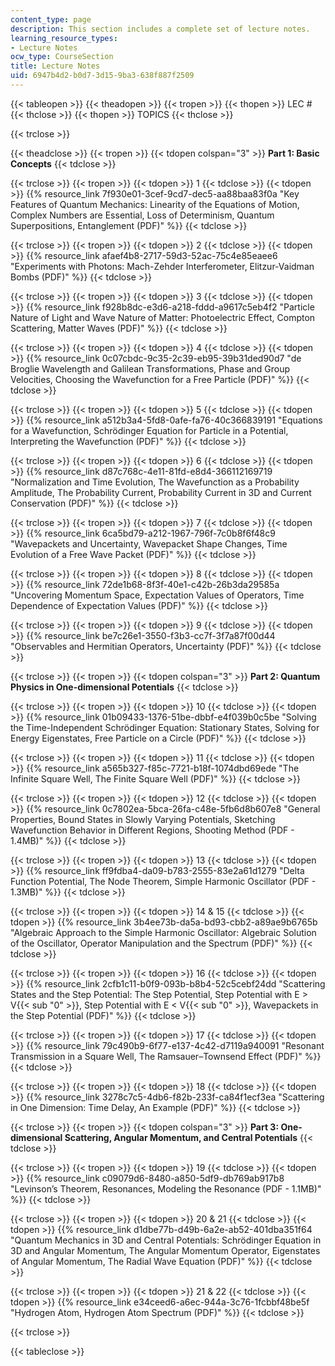 ```yaml
---
content_type: page
description: This section includes a complete set of lecture notes.
learning_resource_types:
- Lecture Notes
ocw_type: CourseSection
title: Lecture Notes
uid: 6947b4d2-b0d7-3d15-9ba3-638f887f2509
---
```

{{< tableopen >}}
{{< theadopen >}}
{{< tropen >}}
{{< thopen >}}
LEC #
{{< thclose >}}
{{< thopen >}}
TOPICS
{{< thclose >}}

{{< trclose >}}

{{< theadclose >}}
{{< tropen >}}
{{< tdopen colspan="3" >}}
**Part 1: Basic Concepts**
{{< tdclose >}}

{{< trclose >}}
{{< tropen >}}
{{< tdopen >}}
1
{{< tdclose >}}
{{< tdopen >}}
{{% resource_link 7f930e01-3cef-9cd7-dec5-aa88baa83f0a "Key Features of Quantum Mechanics: Linearity of the Equations of Motion, Complex Numbers are Essential, Loss of Determinism, Quantum Superpositions, Entanglement (PDF)" %}}
{{< tdclose >}}

{{< trclose >}}
{{< tropen >}}
{{< tdopen >}}
2
{{< tdclose >}}
{{< tdopen >}}
{{% resource_link afaef4b8-2717-59d3-52ac-75c4e85eaee6 "Experiments with Photons: Mach-Zehder Interferometer, Elitzur-Vaidman Bombs (PDF)" %}}
{{< tdclose >}}

{{< trclose >}}
{{< tropen >}}
{{< tdopen >}}
3
{{< tdclose >}}
{{< tdopen >}}
{{% resource_link f928b8dc-e3d6-a218-fddd-a9617c5eb4f2 "Particle Nature of Light and Wave Nature of Matter: Photoelectric Effect, Compton Scattering, Matter Waves (PDF)" %}}
{{< tdclose >}}

{{< trclose >}}
{{< tropen >}}
{{< tdopen >}}
4
{{< tdclose >}}
{{< tdopen >}}
{{% resource_link 0c07cbdc-9c35-2c39-eb95-39b31ded90d7 "de Broglie Wavelength and Galilean Transformations, Phase and Group Velocities, Choosing the Wavefunction for a Free Particle (PDF)" %}}
{{< tdclose >}}

{{< trclose >}}
{{< tropen >}}
{{< tdopen >}}
5
{{< tdclose >}}
{{< tdopen >}}
{{% resource_link a512b3a4-5fd8-0afe-fa76-40c366839191 "Equations for a Wavefunction, Schrödinger Equation for Particle in a Potential, Interpreting the Wavefunction (PDF)" %}}
{{< tdclose >}}

{{< trclose >}}
{{< tropen >}}
{{< tdopen >}}
6
{{< tdclose >}}
{{< tdopen >}}
{{% resource_link d87c768c-4e11-81fd-e8d4-366112169719 "Normalization and Time Evolution, The Wavefunction as a Probability Amplitude, The Probability Current, Probability Current in 3D and Current Conservation (PDF)" %}}
{{< tdclose >}}

{{< trclose >}}
{{< tropen >}}
{{< tdopen >}}
7
{{< tdclose >}}
{{< tdopen >}}
{{% resource_link 6ca5bd79-a212-1967-796f-7c0b8f6f48c9 "Wavepackets and Uncertainty, Wavepacket Shape Changes, Time Evolution of a Free Wave Packet (PDF)" %}}
{{< tdclose >}}

{{< trclose >}}
{{< tropen >}}
{{< tdopen >}}
8
{{< tdclose >}}
{{< tdopen >}}
{{% resource_link 72de1b68-8f3f-40e1-c42b-26b3da29585a "Uncovering Momentum Space, Expectation Values of Operators, Time Dependence of Expectation Values (PDF)" %}}
{{< tdclose >}}

{{< trclose >}}
{{< tropen >}}
{{< tdopen >}}
9
{{< tdclose >}}
{{< tdopen >}}
{{% resource_link be7c26e1-3550-f3b3-cc7f-3f7a87f00d44 "Observables and Hermitian Operators, Uncertainty (PDF)" %}}
{{< tdclose >}}

{{< trclose >}}
{{< tropen >}}
{{< tdopen colspan="3" >}}
**Part 2: Quantum Physics in One-dimensional Potentials**
{{< tdclose >}}

{{< trclose >}}
{{< tropen >}}
{{< tdopen >}}
10
{{< tdclose >}}
{{< tdopen >}}
{{% resource_link 01b09433-1376-51be-dbbf-e4f039b0c5be "Solving the Time-Independent Schrödinger Equation: Stationary States, Solving for Energy Eigenstates, Free Particle on a Circle (PDF)" %}}
{{< tdclose >}}

{{< trclose >}}
{{< tropen >}}
{{< tdopen >}}
11
{{< tdclose >}}
{{< tdopen >}}
{{% resource_link a565b327-f85c-7721-b18f-1074dbd69ede "The Infinite Square Well, The Finite Square Well (PDF)" %}}
{{< tdclose >}}

{{< trclose >}}
{{< tropen >}}
{{< tdopen >}}
12
{{< tdclose >}}
{{< tdopen >}}
{{% resource_link 0c7802ea-5bca-26fa-c48e-5fb6d8b607e8 "General Properties, Bound States in Slowly Varying Potentials, Sketching Wavefunction Behavior in Different Regions, Shooting Method (PDF - 1.4MB)" %}}
{{< tdclose >}}

{{< trclose >}}
{{< tropen >}}
{{< tdopen >}}
13
{{< tdclose >}}
{{< tdopen >}}
{{% resource_link ff9fdba4-da09-b783-2555-83e2a61d1279 "Delta Function Potential, The Node Theorem, Simple Harmonic Oscillator (PDF - 1.3MB)" %}}
{{< tdclose >}}

{{< trclose >}}
{{< tropen >}}
{{< tdopen >}}
14 & 15
{{< tdclose >}}
{{< tdopen >}}
{{% resource_link 3b4ee73b-da5a-bd93-cbb2-a89ae9b6765b "Algebraic Approach to the Simple Harmonic Oscillator: Algebraic Solution of the Oscillator, Operator Manipulation and the Spectrum (PDF)" %}}
{{< tdclose >}}

{{< trclose >}}
{{< tropen >}}
{{< tdopen >}}
16
{{< tdclose >}}
{{< tdopen >}}
{{% resource_link 2cfb1c11-b0f9-093b-b8b4-52c5cebf24dd "Scattering States and the Step Potential: The Step Potential, Step Potential with E > V{{< sub \"0\" >}}, Step Potential with E \< V{{< sub \"0\" >}}, Wavepackets in the Step Potential (PDF)" %}}
{{< tdclose >}}

{{< trclose >}}
{{< tropen >}}
{{< tdopen >}}
17
{{< tdclose >}}
{{< tdopen >}}
{{% resource_link 79c490b9-6f77-e137-4c42-d7119a940091 "Resonant Transmission in a Square Well, The Ramsauer–Townsend Effect (PDF)" %}}
{{< tdclose >}}

{{< trclose >}}
{{< tropen >}}
{{< tdopen >}}
18
{{< tdclose >}}
{{< tdopen >}}
{{% resource_link 3278c7c5-4db6-f82b-233f-ca84f1ecf3ea "Scattering in One Dimension: Time Delay, An Example (PDF)" %}}
{{< tdclose >}}

{{< trclose >}}
{{< tropen >}}
{{< tdopen colspan="3" >}}
**Part 3: One-dimensional Scattering, Angular Momentum, and Central Potentials**
{{< tdclose >}}

{{< trclose >}}
{{< tropen >}}
{{< tdopen >}}
19
{{< tdclose >}}
{{< tdopen >}}
{{% resource_link c09079d6-8480-a850-5df9-db769ab917b8 "Levinson’s Theorem, Resonances, Modeling the Resonance (PDF - 1.1MB)" %}}
{{< tdclose >}}

{{< trclose >}}
{{< tropen >}}
{{< tdopen >}}
20 & 21
{{< tdclose >}}
{{< tdopen >}}
{{% resource_link d1dbe77b-d49b-6a2e-ab52-401dba351f64 "Quantum Mechanics in 3D and Central Potentials: Schrödinger Equation in 3D and Angular Momentum, The Angular Momentum Operator, Eigenstates of Angular Momentum, The Radial Wave Equation (PDF)" %}}
{{< tdclose >}}

{{< trclose >}}
{{< tropen >}}
{{< tdopen >}}
21 & 22
{{< tdclose >}}
{{< tdopen >}}
{{% resource_link e34ceed6-a6ec-944a-3c76-1fcbbf48be5f "Hydrogen Atom, Hydrogen Atom Spectrum (PDF)" %}}
{{< tdclose >}}

{{< trclose >}}

{{< tableclose >}}